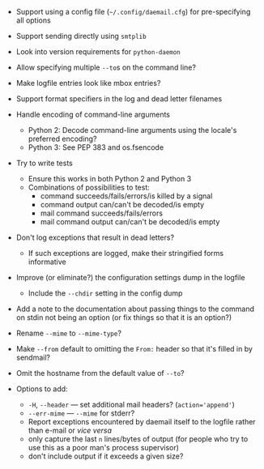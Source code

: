 - Support using a config file (`~/.config/daemail.cfg`) for pre-specifying all
  options
- Support sending directly using `smtplib`
- Look into version requirements for `python-daemon`
- Allow specifying multiple `--to`s on the command line?
- Make logfile entries look like mbox entries?
- Support format specifiers in the log and dead letter filenames
- Handle encoding of command-line arguments
    - Python 2: Decode command-line arguments using the locale's preferred
      encoding?
    - Python 3: See PEP 383 and os.fsencode
- Try to write tests
    - Ensure this works in both Python 2 and Python 3
    - Combinations of possibilities to test:
        - command succeeds/fails/errors/is killed by a signal
        - command output can/can't be decoded/is empty
        - mail command succeeds/fails/errors
        - mail command output can/can't be decoded/is empty
- Don't log exceptions that result in dead letters?
    - If such exceptions are logged, make their stringified forms informative
- Improve (or eliminate?) the configuration settings dump in the logfile
    - Include the `--chdir` setting in the config dump
- Add a note to the documentation about passing things to the command on stdin
  not being an option (or fix things so that it is an option?)
- Rename `--mime` to `--mime-type`?
- Make `--from` default to omitting the `From:` header so that it's filled in
  by sendmail?
- Omit the hostname from the default value of `--to`?

- Options to add:
    - `-H`, `--header` — set additional mail headers? (`action='append'`)
    - `--err-mime` — `--mime` for stderr?
    - Report exceptions encountered by daemail itself to the logfile rather
      than e-mail or _vice versa_
    - only capture the last `n` lines/bytes of output (for people who try to
      use this as a poor man's process supervisor)
    - don't include output if it exceeds a given size?

